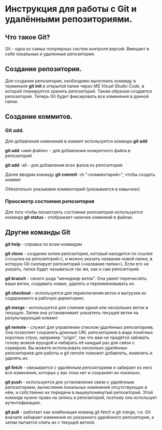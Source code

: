 
# Инструкция для работы с Git и удалёнными репозиториями. #

## Что такое Git?

Git - одна из самых популярных систем контроля версий. Вмещает в себя локальные и удаленные репозитории.

## Создание репозитория.

Для создания репозитория, необходимо выполнить команду в терминале **git init** в открытой папке через *MS Visual Studio Code*, в которой планируется хранить репозиторий. Таким образом создается репозиторий.
Теперь Git будет фиксировать все изменения в данной папке.

## Создание коммитов.

### Git add.

Для добавления изменений в коммит используется команда **git add** 

**git add** *<имя файла>* - для добавления конкретного файла в репозиторий

**git add** -all - для добавления всех фалов из репозитория

Далее вводим команду **git commit** -m "<комментарий>", чтобы создать коммит

Обязательно указываем комментарий (указывается в кавычках)

### Проосмотр состояния репозитория

Для того чтобы посмотреть состояние репозитория используется команда **git status** - отображает наличие изменеий в файлах.

## Другие команды Git

**git help** - справка по всем командам

**git clone** - создание копии репозитория, который находится по ссылке (<ссылка на репозиторий>), и можно указать название новой папки, в которую Git скопирует репозиторий (<название папки>). Если его не указать, папка будет называться так же, как и сам репозиторий.

**git branch** - своего рода “менеджер веток”. Она умеет перечислять ваши ветки, создавать новые, удалять и переименовывать их.

**git checkout** - используется для переключения веток и выгрузки их содержимого в рабочую директорию.

**git merge** - используется для слияния одной или нескольких веток в текущую. Затем она устанавливает указатель текущей ветки на результирующий коммит.

**git remote** - служит для управления списком удалённых репозиториев. Она позволяет сохранять длинные URL репозиториев в виде понятных коротких строк, например "origin", так что вам не придётся забивать голову всякой ерундой и набирать её каждый раз для связи с сервером. Вы можете использовать несколько удалённых репозиториев для работы и git remote поможет добавлять, изменять и удалять их. 

**git fetch** - связывается с удалённым репозиторием и забирает из него все изменения, которых у вас пока нет и сохраняет их локально.

**git push** - используется для установления связи с удалённым репозиторием, вычисления локальных изменений отсутствующих в нём, и собственно их передачи в вышеупомянутый репозиторий. Этой команде нужно право на запись в репозиторий, поэтому она использует аутентификацию.

**git pull** - работает как комбинация команд git fetch и git merge, т.е. Git вначале забирает изменения из указанного удалённого репозитория, а затем пытается слить их с текущей веткой.
